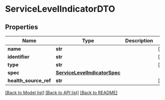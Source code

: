 # ServiceLevelIndicatorDTO

## Properties
Name | Type | Description | Notes
------------ | ------------- | ------------- | -------------
**name** | **str** |  | [optional] 
**identifier** | **str** |  | [optional] 
**type** | **str** |  | [optional] 
**spec** | [**ServiceLevelIndicatorSpec**](ServiceLevelIndicatorSpec.md) |  | 
**health_source_ref** | **str** |  | [optional] 

[[Back to Model list]](../README.md#documentation-for-models) [[Back to API list]](../README.md#documentation-for-api-endpoints) [[Back to README]](../README.md)

